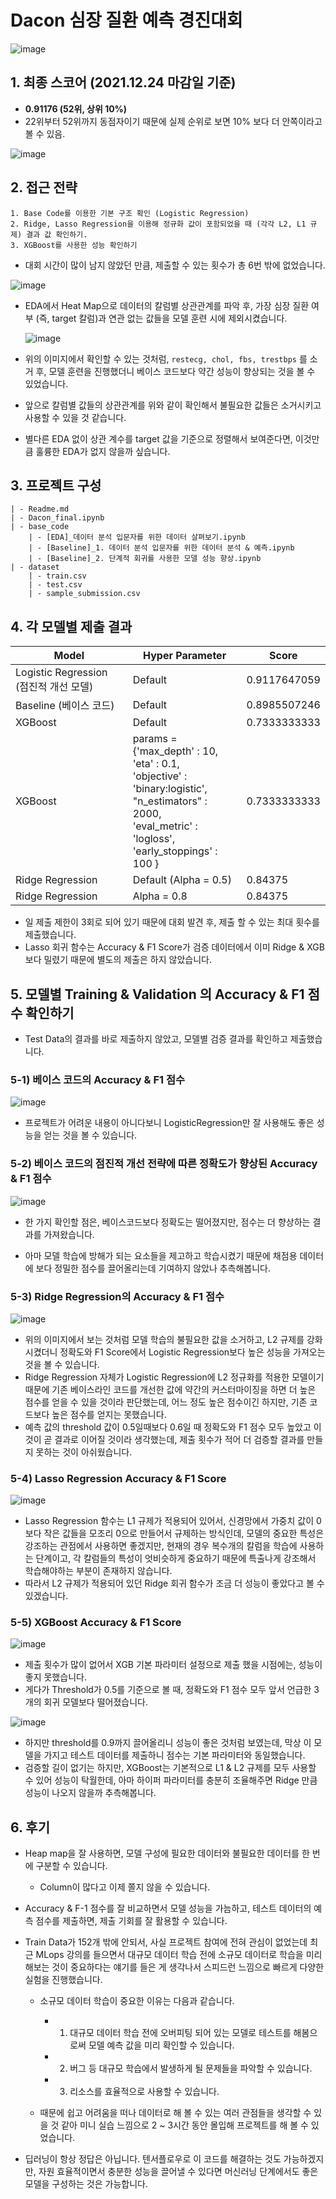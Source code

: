 # Dacon 심장 질환 예측 경진대회

![image](https://user-images.githubusercontent.com/40455392/147253889-07026c2a-b2fb-4920-bec7-d646000e0391.png)



## 1. 최종 스코어 (2021.12.24 마감일 기준)

- **0.91176 (52위, 상위 10%)**
- 22위부터 52위까지 동점자이기 때문에 실제 순위로 보면 10% 보다 더 안쪽이라고 볼 수 있음.

![image](https://user-images.githubusercontent.com/40455392/147253985-01c68697-b352-4b97-9db2-e0da7af8ca41.png)



## 2. 접근 전략

```
1. Base Code를 이용한 기본 구조 확인 (Logistic Regression)
2. Ridge, Lasso Regression을 이용해 정규화 값이 포함되었을 때 (각각 L2, L1 규제) 결과 값 확인하기.
3. XGBoost를 사용한 성능 확인하기
```

- 대회 시간이 많이 남지 않았던 만큼, 제출할 수 있는 횟수가 총 6번 밖에 없었습니다.

![image](https://user-images.githubusercontent.com/40455392/147263791-d5ba2f73-3c3a-4230-a692-66920d77637d.png)

- EDA에서 Heat Map으로 데이터의 칼럼별 상관관계를 파악 후, 가장 심장 질환 여부 (즉, target 칼럼)과 연관 없는 값들을 모델 훈련 시에 제외시켰습니다.

  ![image](https://user-images.githubusercontent.com/40455392/147263887-3959bb92-9d9b-4b28-bcbc-6443010f81f7.png)

- 위의 이미지에서 확인할 수 있는 것처럼, `restecg, chol, fbs, trestbps` 를 소거 후, 모델 훈련을 진행했더니 베이스 코드보다 약간 성능이 향상되는 것을 볼 수 있었습니다.
- 앞으로 칼럼별 값들의 상관관계를 위와 같이 확인해서 불필요한 값들은 소거시키고 사용할 수 있을 것 같습니다.
- 별다른 EDA 없이 상관 계수를 target 값을 기준으로 정렬해서 보여준다면, 이것만큼 훌륭한 EDA가 없지 않을까 싶습니다.



## 3. 프로젝트 구성

```
| - Readme.md
| - Dacon_final.ipynb
| - base_code
	| - [EDA]_데이터 분석 입문자를 위한 데이터 살펴보기.ipynb
	| - [Baseline]_1. 데이터 분석 입문자를 위한 데이터 분석 & 예측.ipynb
	| - [Baseline]_2. 단계적 회귀를 사용한 모델 성능 향상.ipynb
| - dataset
	| - train.csv
	| - test.csv
	| - sample_submission.csv

```



## 4. 각 모델별 제출 결과

| Model                                  | Hyper Parameter                                              | Score        |
| -------------------------------------- | ------------------------------------------------------------ | ------------ |
| Logistic Regression (점진적 개선 모델) | Default                                                      | 0.9117647059 |
| Baseline (베이스 코드)                 | Default                                                      | 0.8985507246 |
| XGBoost                                | Default                                                      | 0.7333333333 |
| XGBoost                                | params = {'max_depth' : 10,<br/>         'eta' : 0.1, <br/>         'objective' : 'binary:logistic',<br/>          "n_estimators" : 2000,<br/>         'eval_metric' : 'logloss',<br/>         'early_stoppings' : 100 } | 0.7333333333 |
| Ridge Regression                       | Default (Alpha = 0.5)                                        | 0.84375      |
| Ridge Regression                       | Alpha = 0.8                                                  | 0.84375      |

- 일 제출 제한이 3회로 되어 있기 때문에 대회 발견 후, 제출 할 수 있는 최대 횟수를 제출했습니다.
- Lasso 회귀 함수는 Accuracy & F1 Score가 검증 데이터에서 이미 Ridge & XGB보다 밀렸기 때문에 별도의 제출은 하지 않았습니다.



## 5. 모델별 Training & Validation 의 Accuracy & F1 점수 확인하기

- Test Data의 결과를 바로 제출하지 않았고, 모델별 검증 결과를 확인하고 제출했습니다.

### 5-1) 베이스 코드의 Accuracy & F1 점수

![image](https://user-images.githubusercontent.com/40455392/147264883-54af0167-15bd-4228-b3e5-d673d040d3bc.png)

- 프로젝트가 어려운 내용이 아니다보니 LogisticRegression만 잘 사용해도 좋은 성능을 얻는 것을 볼 수 있습니다.

### 5-2) 베이스 코드의 점진적 개선 전략에 따른 정확도가 향상된 Accuracy & F1 점수

![image](https://user-images.githubusercontent.com/40455392/147264625-377b0223-918e-4a8a-b34e-471af92d8b77.png)

- 한 가지 확인할 점은, 베이스코드보다 정확도는 떨어졌지만, 점수는 더 향상하는 결과를 가져왔습니다.

- 아마 모델 학습에 방해가 되는 요소들을 제고하고 학습시켰기 때문에 채점용 데이터에 보다 정밀한 점수를 끌어올리는데 기여하지 않았나 추측해봅니다.



### 5-3) Ridge Regression의 Accuracy & F1 점수

![image](https://user-images.githubusercontent.com/40455392/147265179-27908e85-9089-4e55-a8ca-da723a776925.png)

- 위의 이미지에서 보는 것처럼 모델 학습의 불필요한 값을 소거하고, L2 규제를 강화시켰더니 정확도와 F1 Score에서 Logistic Regression보다 높은 성능을 가져오는 것을 볼 수 있습니다.
- Ridge Regression 자체가 Logistic Regression에 L2 정규화를 적용한 모델이기 때문에 기존 베이스라인 코드를 개선한 값에 약간의 커스터마이징을 하면 더 높은 점수를 얻을 수 있을 것이라 판단했는데, 어느 정도 높은 점수이긴 하지만, 기존 코드보다 높은 점수를 얻지는 못했습니다.
- 예측 값의 threshold 값이 0.5일때보다 0.6일 때 정확도와 F1 점수 모두 높았고 이것이 곧 결과로 이어질 것이라 생각했는데, 제출 횟수가 적어 더 검증할 결과를 만들지 못하는 것이 아쉬웠습니다.



### 5-4) Lasso Regression Accuracy & F1 Score

![image](https://user-images.githubusercontent.com/40455392/147265688-acde76fb-d3c6-4d7f-9a48-6ad80ea0bbc9.png)

- Lasso Regression 함수는 L1 규제가 적용되어 있어서, 신경망에서 가중치 값이 0보다 작은 값들을 모조리 0으로 만들어서 규제하는 방식인데, 모델의 중요한 특성은 강조하는 관점에서 사용하면 좋겠지만, 현재의 경우 복수개의 칼럼을 학습에 사용하는 단계이고, 각 칼럼들의 특성이 엇비슷하게 중요하기 때문에 특출나게 강조해서 학습해야하는 부분이 존재하지 않습니다.
- 따라서 L2 규제가 적용되어 있던 Ridge 회귀 함수가 조금 더 성능이 좋았다고 볼 수 있겠습니다.



### 5-5) XGBoost Accuracy & F1 Score

![image](https://user-images.githubusercontent.com/40455392/147266447-083e16c3-ea8f-454d-aa22-da2ce849fc5b.png)

- 제출 횟수가 많이 없어서 XGB 기본 파라미터 설정으로 제출 했을 시점에는, 성능이 좋지 못했습니다.
- 게다가 Threshold가 0.5를 기준으로 볼 때, 정확도와 F1 점수 모두 앞서 언급한 3개의 회귀 모델보다 떨어졌습니다.

![image](https://user-images.githubusercontent.com/40455392/147266369-6fcbf7ee-1d36-418a-b96f-9859abd231a3.png)

- 하지만 threshold를 0.9까지 끌어올리니 성능이 좋은 것처럼 보였는데, 막상 이 모델을 가지고 테스트 데이터를 제출하니 점수는 기본 파라미터와 동일했습니다.
- 검증할 길이 없기는 하지만, XGBoost는 기본적으로 L1 & L2 규제를 모두 사용할 수 있어 성능이 탁월한데, 아마 하이퍼 파라미터를 충분히 조율해주면 Ridge 만큼 성능이 나오지 않을까 추측해봅니다.



## 6. 후기

- Heap map을 잘 사용하면, 모델 구성에 필요한 데이터와 불필요한 데이터를 한 번에 구분할 수 있습니다.

  - Column이 많다고 이제 쫄지 않을 수 있습니다.

- Accuracy & F-1 점수를 잘 비교하면서 모델 성능을 가늠하고, 테스트 데이터의 예측 점수를 제출하면, 제출 기회를 잘 활용할 수 있습니다.

- Train Data가 152개 밖에 안되서, 사실 프로젝트 참여에 전혀 관심이 없었는데 최근 MLops 강의를 들으면서 대규모 데이터 학습 전에 소규모 데이터로 학습을 미리 해보는 것이 중요하다는 얘기를 들은 게 생각나서 스피드런 느낌으로 빠르게 다양한 실험을 진행했습니다.

  - 소규모 데이터 학습이 중요한 이유는 다음과 같습니다.

    - 1. 대규모 데이터 학습 전에 오버피팅 되어 있는 모델로 테스트를 해봄으로써 모델 예측 값을 미리 확인할 수 있습니다.

    - 2. 버그 등 대규모 학습에서 발생하게 될 문제들을 파악할 수 있습니다.

    - 3. 리소스를 효율적으로 사용할 수 있습니다.

  - 때문에 쉽고 어려움을 떠나 데이터로 해 볼 수 있는 여러 관점들을 생각할 수 있을 것 같아 미니 실습 느낌으로 2 ~ 3시간 동안 몰입해 프로젝트를 해 볼 수 있었습니다.

- 딥러닝이 항상 정답은 아닙니다. 텐서플로우로 이 코드를 해결하는 것도 가능하겠지만, 자원 효율적이면서 충분한 성능을 끌어낼 수 있다면 머신러닝 단계에서도 좋은 모델을 구성하는 것은 가능합니다.